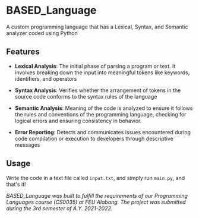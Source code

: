 # BASED_Language

A custom programming language that has a Lexical, Syntax, and Semantic analyzer coded using Python

## Features

- **Lexical Analysis**: The initial phase of parsing a program or text. It involves breaking down the input into meaningful tokens like keywords, identifiers, and operators

- **Syntax Analysis**: Verifies whether the arrangement of tokens in the source code conforms to the syntax rules of the language

- **Semantic Analysis**: Meaning of the code is analyzed to ensure it follows the rules and conventions of the programming language, checking for logical errors and ensuring consistency in behavior.

- **Error Reporting**: Detects and communicates issues encountered during code compilation or execution to developers through descriptive messages

## Usage

Write the code in a text file called `input.txt`, and simply run `main.py`, and that's it!

*BASED_Language was built to fulfill the requirements of our Programming Languages course (CS0035) at FEU Alabang. The project was submitted during the 3rd semester of A.Y. 2021-2022.*
